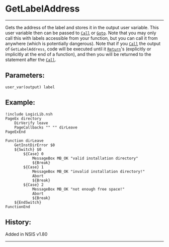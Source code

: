 # GetLabelAddress

---

Gets the address of the label and stores it in the output user variable. This user variable then can be passed to [`Call`][1] or [`Goto`][2]. Note that you may only call this with labels accessible from your function, but you can call it from anywhere (which is potentially dangerous). Note that if you [`Call`][1] the output of `GetLabelAddress`, code will be executed until it [`Return`][3]'s (explicitly or implicitly at the end of a function), and then you will be returned to the statement after the [`Call`][1].

## Parameters:

    user_var(output) label

## Example:

	!include LogicLib.nsh
	PageEx directory
		DirVerify leave
		PageCallbacks "" "" dirLeave
	PageExEnd
	 
	Function dirLeave
		GetInstDirError $0
		${Switch} $0
			${Case} 0
				MessageBox MB_OK "valid installation directory"
				${Break}
			${Case} 1
				MessageBox MB_OK "invalid installation directory!"
				Abort
				${Break}
			${Case} 2
				MessageBox MB_OK "not enough free space!"
				Abort
				${Break}
		${EndSwitch}
	FunctionEnd

## History:

Added in NSIS v1.80

---

[1]: Call.markdown
[2]: Goto.markdown
[3]: Return.markdown